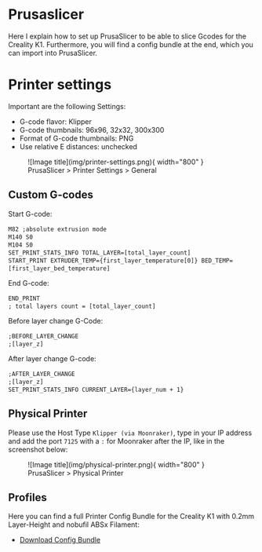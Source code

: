 # Prusaslicer

Here I explain how to set up PrusaSlicer to be able to slice Gcodes for the Creality K1. Furthermore, you will find a
config bundle at the end, which you can import into PrusaSlicer.

# Printer settings

Important are the following Settings:

- G-code flavor: Klipper
- G-code thumbnails: 96x96, 32x32, 300x300
- Format of G-code thumbnails: PNG
- Use relative E distances: unchecked

<figure markdown>
  ![Image title](img/printer-settings.png){ width="800" }
  <figcaption>PrusaSlicer > Printer Settings > General</figcaption>
</figure>

## Custom G-codes

Start G-code:
```
M82 ;absolute extrusion mode
M140 S0
M104 S0 
SET_PRINT_STATS_INFO TOTAL_LAYER=[total_layer_count]
START_PRINT EXTRUDER_TEMP={first_layer_temperature[0]} BED_TEMP=[first_layer_bed_temperature]
```

End G-code:
```
END_PRINT
; total layers count = [total_layer_count]
```

Before layer change G-Code:
```
;BEFORE_LAYER_CHANGE
;[layer_z]
```

After layer change G-code:
```
;AFTER_LAYER_CHANGE
;[layer_z]
SET_PRINT_STATS_INFO CURRENT_LAYER={layer_num + 1}
```

## Physical Printer

Please use the Host Type `Klipper (via Moonraker)`, type in your IP address and add the port `7125` with a `:` for
Moonraker after the IP, like in the screenshot below:

<figure markdown>
  ![Image title](img/physical-printer.png){ width="800" }
  <figcaption>PrusaSlicer > Physical Printer</figcaption>
</figure>

## Profiles

Here you can find a full Printer Config Bundle for the Creality K1 with 0.2mm Layer-Height and nobufil ABSx Filament:

- [Download Config Bundle](../../slicer-profile/PrusaSlicer_config_bundle-Creality_K1.ini)